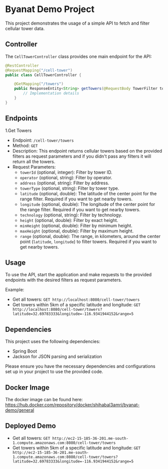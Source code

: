 # Byanat Demo Project

This project demonstrates the usage of a simple API to fetch and filter cellular tower data.

## Controller

The `CellTowerController` class provides one main endpoint for the API:

```java
@RestController
@RequestMapping("/cell-tower")
public class CellTowerController {

    @GetMapping("/towers")
    public ResponseEntity<String> getTowers(@RequestBody TowerFilter towerFilter) throws IOException {
        // Implementation details
    }
}
```
## Endpoints

1.Get Towers

- Endpoint: `/cell-tower/towers`
- Method: `GET`
- Description: This endpoint returns cellular towers based on the provided filters as request parameters and if you didn't pass any filters it will return all the towers.
- Request Parameters:
    - `towerId` (optional, integer): Filter by tower ID.
    - `operator` (optional, string): Filter by operator.
    - `address` (optional, string): Filter by address.
    - `towerType` (optional, string): Filter by tower type.
    - `latitude` (optional, double): The latitude of the center point for the range filter. Required if you want to get nearby towers.
    - `longitude` (optional, double): The longitude of the center point for the range filter. Required if you want to get nearby towers.
    - `technology` (optional, string): Filter by technology.
    - `height` (optional, double): Filter by exact height.
    - `minHeight` (optional, double): Filter by minimum height.
    - `maxHeight` (optional, double): Filter by maximum height.
    - `range` (optional, double): The range, in kilometers, around the center point (`latitude`, `longitude`) to filter towers. Required if you want to get nearby towers.

## Usage

To use the API, start the application and make requests to the provided endpoints with the desired filters as request parameters.

Example:

- Get all towers: `GET http://localhost:8080/cell-tower/towers`
- Get towers within 5km of a specific latitude and longitude: `GET http://localhost:8080/cell-tower/towers?latitude=32.69783333&longitude=-116.9341944152&range=5`


## Dependencies

This project uses the following dependencies:

- Spring Boot
- Jackson for JSON parsing and serialization

Please ensure you have the necessary dependencies and configurations set up in your project to use the provided code.

## Docker Image

The docker image can be found here: https://hub.docker.com/repository/docker/shihabal3amri/byanat-demo/general

## Deployed Demo
- Get all towers: `GET http://ec2-15-185-36-201.me-south-1.compute.amazonaws.com:8080/cell-tower/towers`
- Get towers within 5km of a specific latitude and longitude: `GET http://ec2-15-185-36-201.me-south-1.compute.amazonaws.com:8080/cell-tower/towers?latitude=32.69783333&longitude=-116.9341944152&range=5`
